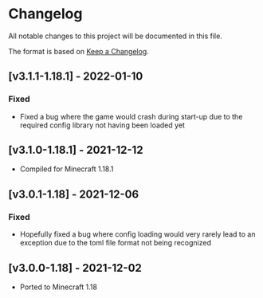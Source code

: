 # Changelog
All notable changes to this project will be documented in this file.

The format is based on [Keep a Changelog].

## [v3.1.1-1.18.1] - 2022-01-10
### Fixed
- Fixed a bug where the game would crash during start-up due to the required config library not having been loaded yet

## [v3.1.0-1.18.1] - 2021-12-12
- Compiled for Minecraft 1.18.1

## [v3.0.1-1.18] - 2021-12-06
### Fixed
- Hopefully fixed a bug where config loading would very rarely lead to an exception due to the toml file format not being recognized

## [v3.0.0-1.18] - 2021-12-02
- Ported to Minecraft 1.18

[Keep a Changelog]: https://keepachangelog.com/en/1.0.0/